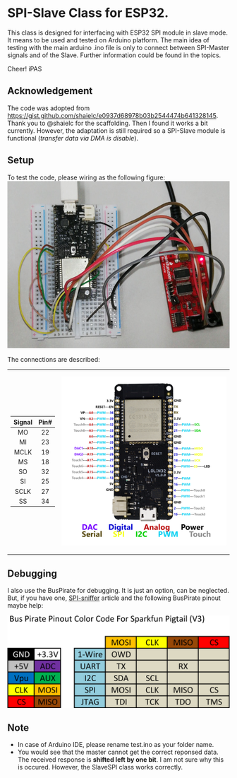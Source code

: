 # SPI-Slave Class for ESP32.

This class is designed for interfacing with ESP32 SPI module in slave mode.
It means to be used and tested on Arduino platform.
The main idea of testing with the main arduino .ino file 
    is only to connect between SPI-Master signals and of the Slave.
Further information could be found in the topics.

Cheer!
iPAS


## Acknowledgement

The code was adopted from https://gist.github.com/shaielc/e0937d68978b03b2544474b641328145.
Thank you to @shaielc for the scaffolding.
Then I found it works a bit currently.
However, the adaptation is still required so a SPI-Slave module is functional
(_transfer data via DMA is disable_).


## Setup

To test the code, please wiring as the following figure:
![wriing](figure/connection.jpg)

The connections are described:

<table> <tr><td>

| Signal | Pin# |
|:------:|:----:|
| MO     | 22   |
| MI     | 23   |
| MCLK   | 19   |
| MS     | 18   |
| SO     | 32   |
| SI     | 25   |
| SCLK   | 27   |
| SS     | 34   |

<td>

![lolin32](figure/lolin32.png)

</tr></table>


## Debugging

I also use the BusPirate for debugging.
It is just an option, can be neglected.
But, if you have one, 
    [SPI-sniffer](http://dangerousprototypes.com/docs/Bus_Pirate_binary_SPI_sniffer_utility) 
    article and the following BusPirate pinout maybe help:

![buspirate pinout](figure/buspirate.png)


## Note 

* In case of Arduino IDE, please rename test.ino as your folder name.
* You would see that the master cannot get the correct reponsed data.
	The received response is __shifted left by one bit__. 
	I am not sure why this is occured.
	However, the SlaveSPI class works correctly.

